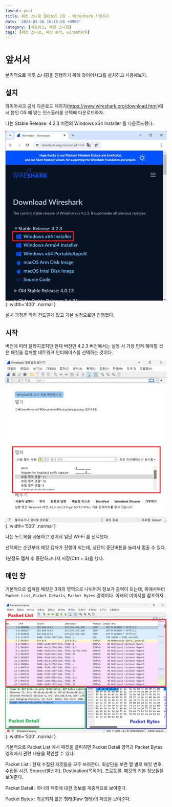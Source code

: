 ```yaml
---
layout: post
title: 패킷 스니핑 알아보기 2장 - Wireshark 사용하기
date: '2024-02-16 16:15:56 +0900'
category: [네트워크, 패킷 스니핑]
tags: [패킷 스니핑, 패킷 분석, wireshark]
---
```


# 앞서서
본격적으로 패킷 스니핑을 진행하기 위해 와이어샤크를 설치하고 사용해보자.

## 설치
와이어샤크 공식 다운로드 페이지(https://www.wireshark.org/download.html)에서 본인 OS 에 맞는 인스톨러를 선택해 다운로드하자.

나는 Stable Release: 4.2.3 버전의 Windows x64 Installer 를 다운로드했다.

![wireshark installer](/assets/img/captures/1_wireshark-installer.png){: width='400' .normal }

설치 과정은 딱히 건드릴게 없고 기본 설정으로만 진행했다.

## 시작
버전에 따라 달라지겠지만 현재 버전인 4.2.3 버전에서는 실행 시 가장 먼저 해야할 것은 패킷을 캡쳐할 네트워크 인터페이스를 선택하는 것이다.

![select interface](/assets/img/captures/2_select-interface.png){: width='500' .normal }

나는 노트북을 사용하고 있어서 일단 Wi-Fi 를 선택했다.

선택하는 순간부터 패킷 캡쳐가 진행이 되는데, 상단의 중단버튼을 눌러서 멈출 수 있다.

1분정도 캡쳐 후 중단하고나서 저장(Ctrl + S)을 했다.


## 메인 창
기본적으로 캡쳐된 패킷은 3개의 영역으로 나뉘어져 정보가 출력이 되는데, 위에서부터 `Packet List`, `Packet Details`, `Packet Bytes` 영역이다. 아래의 이미지를 참조하자.

![wireshark main window](/assets/img/captures/3_wireshark_main_window.png){: width='500' .normal }

기본적으로 Packet List 에서 패킷을 클릭하면 Packet Detail 영역과 Packet Bytes 영역에서 관련 내용을 확인할 수 있다.

Packet List
: 현재 수집된 패킷들을 모두 보여준다. 최상단을 보면 열 별로 패킷 번호, 수집된 시간, Source(발신지), Destination(목적지), 프로토콜, 패킷의 기본 정보들을 보여준다.

Packet Detail
: 하나의 패킷에 대한 정보를 계층적으로 보여준다.

Packet Bytes
: 가공되지 않은 형태(Raw 형태)의 패킷을 보여준다.
